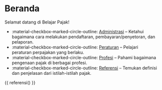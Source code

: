 # Beranda

Selamat datang di Belajar Pajak!

<div class="grid cards" markdown>

- :material-checkbox-marked-circle-outline: [Administrasi](/administrasi) – Ketahui bagaimana cara melakukan pendaftaran, pembayaran/penyetoran, dan pelaporan.
- :material-checkbox-marked-circle-outline: [Peraturan](/peraturan) – Pelajari peraturan perpajakan yang berlaku.
- :material-checkbox-marked-circle-outline: [Profesi](/profesi) – Pahami bagaimana pengenaan pajak di berbagai profesi.
- :material-checkbox-marked-circle-outline: [Referensi](/referensi) – Temukan definisi dan penjelasan dari istilah-istilah pajak.

</div>
{{ referensi() }}